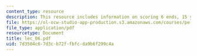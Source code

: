 ```yaml
---
content_type: resource
description: This resource includes information on scoring 6 ends, 15 yard shooting.
file: https://ol-ocw-studio-app-production.s3.amazonaws.com/courses/pe-730-archery-spring-2006/7d3504c67d3cb72ffbfcda9b6f299c4a_lec_06.pdf
file_type: application/pdf
resourcetype: Document
title: lec_06.pdf
uid: 7d3504c6-7d3c-b72f-fbfc-da9b6f299c4a
---
```

